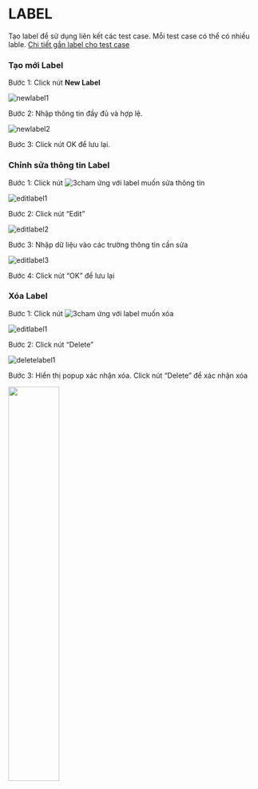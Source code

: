 # LABEL
Tạo label để sử dụng liên kết các test case. Mỗi test case có thể có nhiều lable. [Chi tiết gắn label cho test case]()
### Tạo mới Label
Bước 1:	Click nút **New Label**

![newlabel1](https://user-images.githubusercontent.com/105435351/198538918-a17d5770-83fe-40e6-8e62-e13bfe4ad80d.png)

Bước 2:	Nhập thông tin đầy đủ và hợp lệ.

![newlabel2](https://user-images.githubusercontent.com/105435351/198538923-d95a2a23-92b9-4c93-89c2-574a2b5ed626.png)

Bước 3:	Click nút OK để lưu lại.

### Chỉnh sửa thông tin Label
Bước 1:	Click nút ![3cham](https://user-images.githubusercontent.com/105435351/197490871-756491bf-bdbc-460f-9a51-9b27ed4240c7.png) ứng với label muốn sửa thông tin

![editlabel1](https://user-images.githubusercontent.com/105435351/198538907-a9aaedfd-1d94-4686-bcdd-be67a48efd3e.png)

Bước 2:	Click nút “Edit”

![editlabel2](https://user-images.githubusercontent.com/105435351/198538911-c8533a90-20e8-4580-ba14-560c7d58dfd9.png)

Bước 3:	Nhập dữ liệu vào các trường thông tin cần sửa

![editlabel3](https://user-images.githubusercontent.com/105435351/198538916-43e10211-f194-4ab4-a3e3-720478b9b263.png)

Bước 4:	Click nút “OK” để lưu lại

### Xóa Label
Bước 1:	Click nút ![3cham](https://user-images.githubusercontent.com/105435351/197490871-756491bf-bdbc-460f-9a51-9b27ed4240c7.png) ứng với label muốn xóa

![editlabel1](https://user-images.githubusercontent.com/105435351/198538907-a9aaedfd-1d94-4686-bcdd-be67a48efd3e.png)

Bước 2:	Click nút “Delete” 

![deletelabel1](https://user-images.githubusercontent.com/105435351/198538927-06bf37ce-56f3-4273-9ca8-94553c5d969a.png)

Bước 3:	Hiển thị popup xác nhận xóa. Click nút “Delete” để xác nhận xóa

<img src="https://user-images.githubusercontent.com/105435351/198538905-73196786-99d6-4524-98a1-7203658fcdca.png" width="45%" />


